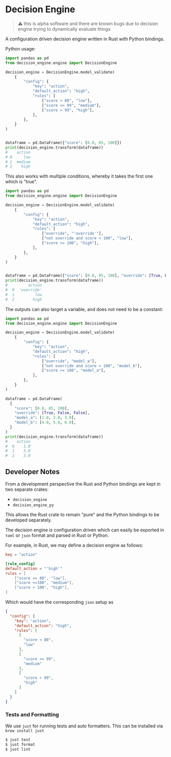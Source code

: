 # Decision Engine

> :warning: this is alpha software and there are known bugs due to decision engine trying to dynamically evaluate things

A configuration driven decision engine written in Rust with Python bindings. 

Python usage:

```py
import pandas as pd
from decision_engine.engine import DecisionEngine

decision_engine = DecisionEngine.model_validate(
    {
        "config": {
            "key": "action",
            "default_action": "high",
            "rules": [
                ["score < 80", "low"],
                ["score <= 99", "medium"],
                ["score > 99", "high"],
            ],
        },
    }
)


dataframe = pd.DataFrame({"score": [0.0, 85, 100]})
print(decision_engine.transform(dataframe))
#    action
# 0     low
# 1  medium
# 2    high
```

This also works with multiple conditions, whereby it takes the first one which is "true". 

```py
import pandas as pd
from decision_engine.engine import DecisionEngine

decision_engine = DecisionEngine.model_validate(
    {
        "config": {
            "key": "action",
            "default_action": "high",
            "rules": [
                ["override", "'override'"],
                ["not override and score < 100", "low"],
                ["score >= 100", "high"],
            ],
        },
    }
)


dataframe = pd.DataFrame({"score": [0.0, 85, 100], "override": [True, False, False]})
print(decision_engine.transform(dataframe))
#         action
#  0  'override'
#  1         low
#  2        high
```

The outputs can also target a variable, and does not need to be a constant:

```py
import pandas as pd
from decision_engine.engine import DecisionEngine

decision_engine = DecisionEngine.model_validate(
    {
        "config": {
            "key": "action",
            "default_action": "high",
            "rules": [
                ["override", "model_a"],
                ["not override and score < 100", "model_b"],
                ["score >= 100", "model_a"],
            ],
        },
    }
)

dataframe = pd.DataFrame(
  {
    "score": [0.0, 85, 100],
    "override": [True, False, False],
    "model_a": [1.0, 2.0, 3.0],
    "model_b": [4.0, 5.0, 6.0],
  }
)
print(decision_engine.transform(dataframe))
#    action
#  0    1.0
#  1    5.0
#  2    3.0
```

## Developer Notes

From a development perspective the Rust and Python bindings are kept in two separate crates:

* `decision_engine`
* `decision_engine_py`

This allows the Rust crate to remain "pure" and the Python bindings to be developed separately. 

The decision engine is configuration driven which can easily be exported in `toml` or `json` format and parsed in Rust or Python. 

For example, in Rust, we may define a decision engine as follows:

```toml
key = "action"

[rule_config]
default_action = "'high'"
rules = [
    ["score <= 80", "low"],
    ["score <=100", "medium"],
    ["score > 100", "high"],
]
```

Which would have the corresponding `json` setup as

```json
{
  "config": {
    "key": "action",
    "default_action": "high",
    "rules": [
      [
        "score < 80",
        "low"
      ],
      [
        "score <= 99",
        "medium"
      ],
      [
        "score > 99",
        "high"
      ]
    ]
  }
}
```

### Tests and Formatting

We use `just` for running tests and auto formatters. This can be installed via `brew install just`

```sh
$ just test
$ just format
$ just lint
```
